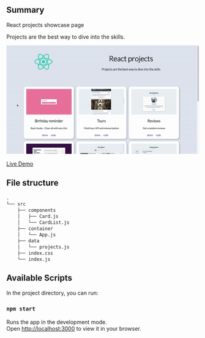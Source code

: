 ## Summary

React projects showcase page

Projects are the best way to dive into the skills.

![](./public/images/react15-showcase.gif)

[Live Demo](https://christy313.github.io/react15-showcase)

## File structure

```
.
└── src
    ├── components
    │   ├── Card.js
    │   └── CardList.js
    ├── container
    │   └── App.js
    ├── data
    │   └── projects.js
    ├── index.css
    └── index.js
```

## Available Scripts

In the project directory, you can run:

### `npm start`

Runs the app in the development mode.\
Open [http://localhost:3000](http://localhost:3000) to view it in your browser.
